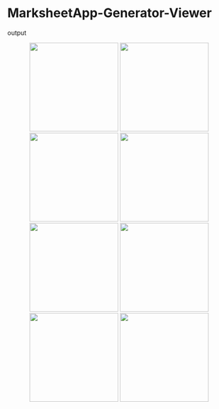 # MarksheetApp-Generator-Viewer

 
output

<!-- Grid View of Screenshots -->
<div align="center">
  <img src="![viewMarksheet](https://user-images.githubusercontent.com/125115689/235315344-fa97fc85-3f9d-4c95-88c5-528de6a50d56.png)" width="200"/>
  <img src="![StudentDetails](https://user-images.githubusercontent.com/125115689/235315374-ba84d298-9684-45ce-a355-f08e92eae58b.png)" width="200"/>
  <img src="![Marksheet](https://user-images.githubusercontent.com/125115689/235315382-52b0fe5b-4351-4bfb-b6d2-67e4ba7b1b06.png)" width="200"/>
  <img src="![LogoutSucess](https://user-images.githubusercontent.com/125115689/235315396-d81f746e-eb51-44d8-885d-88e8e32ea383.png)" width="200"/>
  <img src="![InsertMarks](https://user-images.githubusercontent.com/125115689/235315400-bcabcc31-258e-42e9-98ef-883e8cd78803.png)" width="200"/>
    <img src="![EvaluatorLogin](https://user-images.githubusercontent.com/125115689/235315409-fad29b1c-2431-4ef4-b9a7-1bfb3fadcd95.png)" width="200"/>
      <img src="![DatainsertedSucess](https://user-images.githubusercontent.com/125115689/235315419-73a23339-ce95-437a-a53c-94ec0a8d2268.png)" width="200"/>
        <img src="![BackButton](https://user-images.githubusercontent.com/125115689/235315426-806c840b-4579-4084-9ed8-fc999421c617.png)" width="200"/>
  
  
  
  
  
  

</div>



































